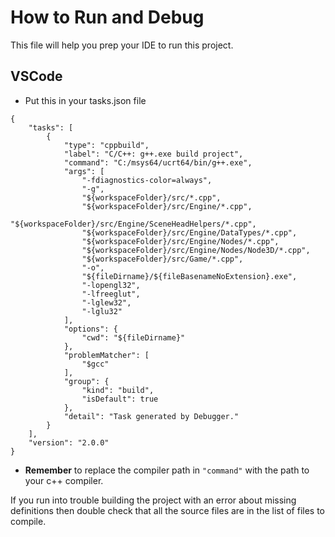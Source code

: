 # How to Run and Debug
This file will help you prep your IDE to run this project.


## VSCode
- Put this in your tasks.json file
```
{
    "tasks": [
        {
            "type": "cppbuild",
            "label": "C/C++: g++.exe build project",
            "command": "C:/msys64/ucrt64/bin/g++.exe",
            "args": [
                "-fdiagnostics-color=always",
                "-g",
                "${workspaceFolder}/src/*.cpp",
                "${workspaceFolder}/src/Engine/*.cpp",
                "${workspaceFolder}/src/Engine/SceneHeadHelpers/*.cpp",
                "${workspaceFolder}/src/Engine/DataTypes/*.cpp",
                "${workspaceFolder}/src/Engine/Nodes/*.cpp",
                "${workspaceFolder}/src/Engine/Nodes/Node3D/*.cpp",
                "${workspaceFolder}/src/Game/*.cpp",
                "-o",
                "${fileDirname}/${fileBasenameNoExtension}.exe",
                "-lopengl32",
                "-lfreeglut",
                "-lglew32",
                "-lglu32"
            ],
            "options": {
                "cwd": "${fileDirname}"
            },
            "problemMatcher": [
                "$gcc"
            ],
            "group": {
                "kind": "build",
                "isDefault": true
            },
            "detail": "Task generated by Debugger."
        }
    ],
    "version": "2.0.0"
}
```
- **Remember** to replace the compiler path in ```"command"``` with the path to your c++ compiler.  

If you run into trouble building the project with an error about missing definitions then double check that all the source files are in the list of files to compile.